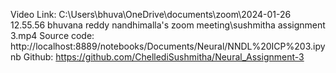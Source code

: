 Video Link: C:\Users\bhuva\OneDrive\documents\zoom\2024-01-26 12.55.56 bhuvana reddy nandhimalla's zoom meeting\sushmitha assignment 3.mp4
Source code: http://localhost:8889/notebooks/Documents/Neural/NNDL%20ICP%203.ipynb
Github:  https://github.com/ChellediSushmitha/Neural_Assignment-3
